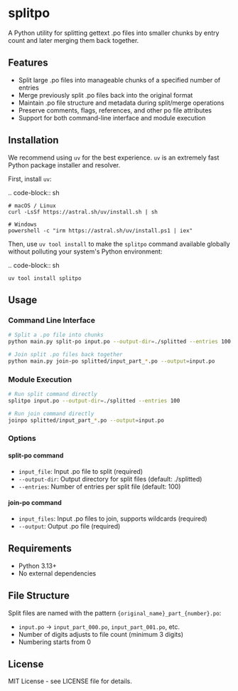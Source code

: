 # splitpo

A Python utility for splitting gettext .po files into smaller chunks by entry count and later merging them back together.

## Features

- Split large .po files into manageable chunks of a specified number of entries
- Merge previously split .po files back into the original format
- Maintain .po file structure and metadata during split/merge operations
- Preserve comments, flags, references, and other po file attributes
- Support for both command-line interface and module execution

## Installation

We recommend using `uv` for the best experience. `uv` is an extremely fast Python package installer and resolver.

First, install `uv`:

.. code-block:: sh

    # macOS / Linux
    curl -LsSf https://astral.sh/uv/install.sh | sh

    # Windows
    powershell -c "irm https://astral.sh/uv/install.ps1 | iex"

Then, use `uv tool install` to make the `splitpo` command available globally without polluting your system's Python environment:

.. code-block:: sh

    uv tool install splitpo


## Usage

### Command Line Interface

```bash
# Split a .po file into chunks
python main.py split-po input.po --output-dir=./splitted --entries 100

# Join split .po files back together
python main.py join-po splitted/input_part_*.po --output=input.po
```

### Module Execution

```bash
# Run split command directly
splitpo input.po --output-dir=./splitted --entries 100

# Run join command directly
joinpo splitted/input_part_*.po --output=input.po
```

### Options

#### split-po command

- `input_file`: Input .po file to split (required)
- `--output-dir`: Output directory for split files (default: ./splitted)
- `--entries`: Number of entries per split file (default: 100)

#### join-po command

- `input_files`: Input .po files to join, supports wildcards (required)
- `--output`: Output .po file (required)

## Requirements

- Python 3.13+
- No external dependencies

## File Structure

Split files are named with the pattern `{original_name}_part_{number}.po`:
- `input.po` → `input_part_000.po`, `input_part_001.po`, etc.
- Number of digits adjusts to file count (minimum 3 digits)
- Numbering starts from 0

## License

MIT License - see LICENSE file for details.